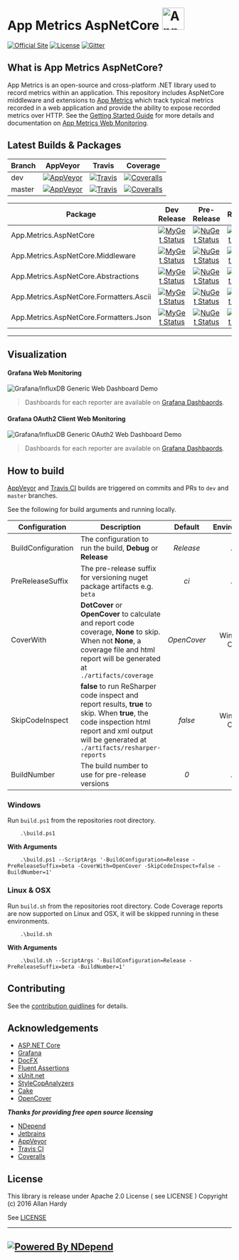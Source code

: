 # App Metrics AspNetCore <img src="http://app-metrics.io/logo.png" alt="App Metrics" width="50px"/> 
[![Official Site](https://img.shields.io/badge/site-appmetrics-blue.svg?style=flat-square)](http://app-metrics.io/getting-started/intro.html) [![License](https://img.shields.io/badge/License-Apache%202.0-blue.svg?style=flat-square)](https://opensource.org/licenses/Apache-2.0) [![Gitter](https://badges.gitter.im/Join%20Chat.svg)](https://gitter.im/app-metrics/Lobby?utm_source=badge&utm_medium=badge&utm_campaign=pr-badge&utm_content=badge)

## What is App Metrics AspNetCore?

App Metrics is an open-source and cross-platform .NET library used to record metrics within an application. This repository includes AspNetCore middleware and extensions to [App Metrics](https://github.com/alhardy/AppMetrics) which track typical metrics recorded in a web application and provide the ability to expose recorded metrics over HTTP. See the [Getting Started Guide](http://app-metrics.io/getting-started/intro.html) for more details and documentation on [App Metrics Web Monitoring](http://app-metrics.io/web-application-monitoring/index.html).

## Latest Builds & Packages

|Branch|AppVeyor|Travis|Coverage|
|------|:--------:|:--------:|:--------:|
|dev|[![AppVeyor](https://img.shields.io/appveyor/ci/alhardy/aspnetcore/dev.svg?style=flat-square&label=appveyor%20build)](https://ci.appveyor.com/project/alhardy/aspnetcore/branch/dev)|[![Travis](https://img.shields.io/travis/alhardy/aspnetcore/dev.svg?style=flat-square&label=travis%20build)](https://travis-ci.org/alhardy/aspnetcore)|[![Coveralls](https://img.shields.io/coveralls/AppMetrics/AspNetCore/dev.svg?style=flat-square)](https://coveralls.io/github/AppMetrics/AspNetCore?branch=dev)
|master|[![AppVeyor](https://img.shields.io/appveyor/ci/alhardy/aspnetcore/master.svg?style=flat-square&label=appveyor%20build)](https://ci.appveyor.com/project/alhardy/aspnetcore/branch/master)| [![Travis](https://img.shields.io/travis/alhardy/aspnetcore/master.svg?style=flat-square&label=travis%20build)](https://travis-ci.org/alhardy/aspnetcore)| [![Coveralls](https://img.shields.io/coveralls/AppMetrics/AspNetCore/master.svg?style=flat-square)](https://coveralls.io/github/AppMetrics/AspNetCore?branch=master)|

|Package|Dev Release|Pre-Release|Release|
|------|:--------:|:--------:|:--------:|
|App.Metrics.AspNetCore|[![MyGet Status](https://img.shields.io/myget/AppMetrics/v/App.Metrics.AspNetCore.svg?style=flat-square)](https://www.myget.org/feed/AppMetrics/package/nuget/App.Metrics.AspNetCore)|[![NuGet Status](https://img.shields.io/nuget/vpre/App.Metrics.AspNetCore.svg?style=flat-square)](https://www.nuget.org/packages/App.Metrics.AspNetCore/)|[![NuGet Status](https://img.shields.io/nuget/v/App.Metrics.AspNetCore..svg?style=flat-square)](https://www.nuget.org/packages/App.Metrics.AspNetCore/)
|App.Metrics.AspNetCore.Middleware|[![MyGet Status](https://img.shields.io/myget/AppMetrics/v/App.Metrics.AspNetCore.Middleware.svg?style=flat-square)](https://www.myget.org/feed/AppMetrics/package/nuget/App.Metrics.AspNetCore.Middleware)|[![NuGet Status](https://img.shields.io/nuget/vpre/App.Metrics.AspNetCore.Middleware.svg?style=flat-square)](https://www.nuget.org/packages/App.Metrics.AspNetCore.Middleware/)|[![NuGet Status](https://img.shields.io/nuget/v/App.Metrics.AspNetCore.Middleware.svg?style=flat-square)](https://www.nuget.org/packages/App.Metrics.AspNetCore.Middleware/)|
|App.Metrics.AspNetCore.Abstractions|[![MyGet Status](https://img.shields.io/myget/AppMetrics/v/App.Metrics.AspNetCore.Abstractions.svg?style=flat-square0)](https://www.myget.org/feed/AppMetrics/package/nuget/App.Metrics.AspNetCore.Abstractions)|[![NuGet Status](https://img.shields.io/nuget/vpre/App.Metrics.AspNetCore.Abstractions.svg?style=flat-square)](https://www.nuget.org/packages/App.Metrics.AspNetCore.Abstractions/)|[![NuGet Status](https://img.shields.io/nuget/v/App.Metrics.AspNetCore.Abstractions.svg?style=flat-square)](https://www.nuget.org/packages/App.Metrics.AspNetCore.Abstractions/)
|App.Metrics.AspNetCore.Formatters.Ascii|[![MyGet Status](https://img.shields.io/myget/AppMetrics/v/App.Metrics.AspNetCore.Formatters.Ascii.svg?style=flat-square&maxAge=7200)](https://www.myget.org/feed/AppMetrics/package/nuget/App.Metrics.AspNetCore.Formatters.Ascii)|[![NuGet Status](https://img.shields.io/nuget/vpre/App.Metrics.AspNetCore.Formatters.Ascii.svg?style=flat-square)](https://www.nuget.org/packages/App.Metrics.AspNetCore.Formatters.Ascii/)|[![NuGet Status](https://img.shields.io/nuget/v/App.Metrics.AspNetCore.Formatters.Ascii.svg)](https://www.nuget.org/packages/App.Metrics.AspNetCore.Formatters.Ascii/)
|App.Metrics.AspNetCore.Formatters.Json|[![MyGet Status](https://img.shields.io/myget/AppMetrics/v/App.Metrics.AspNetCore.Formatters.Json.svg?style=flat-square)](https://www.myget.org/feed/AppMetrics/package/nuget/App.Metrics.AspNetCore.Formatters.Json)|[![NuGet Status](https://img.shields.io/nuget/vpre/App.Metrics.AspNetCore.Formatters.Json.svg?style=flat-square)](https://www.nuget.org/packages/App.Metrics.AspNetCore.Formatters.Json/)|[![NuGet Status](https://img.shields.io/nuget/v/App.Metrics.AspNetCore.Formatters.Json.svg?style=flat-square)](https://www.nuget.org/packages/App.Metrics.AspNetCore.Formatters.Json/)|
----------

## Visualization

#### Grafana Web Monitoring

![Grafana/InfluxDB Generic Web Dashboard Demo](https://github.com/alhardy/AppMetrics.DocFx/blob/master/images/generic_grafana_dashboard_demo.gif)

> Dashboards for each reporter are available on [Grafana Dashbaords](https://grafana.com/dashboards?search=app%20metrics).

#### Grafana OAuth2 Client Web Monitoring

![Grafana/InfluxDB Generic OAuth2 Web Dashboard Demo](https://github.com/alhardy/AppMetrics.DocFx/blob/master/images/generic_grafana_oauth2_dashboard_demo.gif)

> Dashboards for each reporter are available on [Grafana Dashbaords](https://grafana.com/dashboards?search=app%20metrics).

## How to build

[AppVeyor](https://ci.appveyor.com/project/alhardy/aspnetcore/branch/master) and [Travis CI](https://travis-ci.org/alhardy/AspNetCore) builds are triggered on commits and PRs to `dev` and `master` branches.

See the following for build arguments and running locally.

|Configuration|Description|Default|Environment|Required|
|------|--------|:--------:|:--------:|:--------:|
|BuildConfiguration|The configuration to run the build, **Debug** or **Release** |*Release*|All|Optional|
|PreReleaseSuffix|The pre-release suffix for versioning nuget package artifacts e.g. `beta`|*ci*|All|Optional|
|CoverWith|**DotCover** or **OpenCover** to calculate and report code coverage, **None** to skip. When not **None**, a coverage file and html report will be generated at `./artifacts/coverage`|*OpenCover*|Windows Only|Optional|
|SkipCodeInspect|**false** to run ReSharper code inspect and report results, **true** to skip. When **true**, the code inspection html report and xml output will be generated at `./artifacts/resharper-reports`|*false*|Windows Only|Optional|
|BuildNumber|The build number to use for pre-release versions|*0*|All|Optional|


### Windows

Run `build.ps1` from the repositories root directory.

```
	.\build.ps1
```

**With Arguments**

```
	.\build.ps1 --ScriptArgs '-BuildConfiguration=Release -PreReleaseSuffix=beta -CoverWith=OpenCover -SkipCodeInspect=false -BuildNumber=1'
```

### Linux & OSX

Run `build.sh` from the repositories root directory. Code Coverage reports are now supported on Linux and OSX, it will be skipped running in these environments.

```
	.\build.sh
```

**With Arguments**


```
	.\build.sh --ScriptArgs '-BuildConfiguration=Release -PreReleaseSuffix=beta -BuildNumber=1'
```

## Contributing

See the [contribution guidlines](CONTRIBUTING.md) for details.

## Acknowledgements

* [ASP.NET Core](https://github.com/aspnet)
* [Grafana](https://grafana.com/)
* [DocFX](https://dotnet.github.io/docfx/)
* [Fluent Assertions](http://www.fluentassertions.com/)
* [xUnit.net](https://xunit.github.io/)
* [StyleCopAnalyzers](https://github.com/DotNetAnalyzers/StyleCopAnalyzers)
* [Cake](https://github.com/cake-build/cake)
* [OpenCover](https://github.com/OpenCover/opencover)

***Thanks for providing free open source licensing***

* [NDepend](http://www.ndepend.com/) 
* [Jetbrains](https://www.jetbrains.com/dotnet/) 
* [AppVeyor](https://www.appveyor.com/)
* [Travis CI](https://travis-ci.org/)
* [Coveralls](https://coveralls.io/)

## License

This library is release under Apache 2.0 License ( see LICENSE ) Copyright (c) 2016 Allan Hardy

See [LICENSE](https://github.com/alhardy/AppMetrics/blob/dev/LICENSE)

----------
[![Powered By NDepend](https://github.com/alhardy/AppMetrics.DocFx/blob/master/images/PoweredByNDepend.png)](http://www.ndepend.com/)
----------